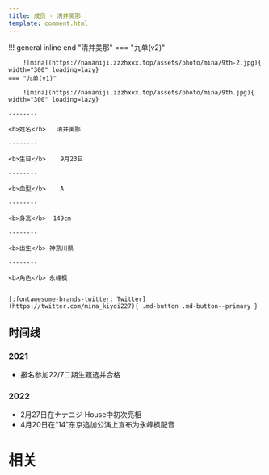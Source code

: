 ```yaml
---
title: 成员 - 清井美那
template: comment.html
---
```


!!! general inline end "清井美那"
    === "九单(v2)"

        ![mina](https://nananiji.zzzhxxx.top/assets/photo/mina/9th-2.jpg){ width="300" loading=lazy}
    === "九单(v1)"

        ![mina](https://nananiji.zzzhxxx.top/assets/photo/mina/9th.jpg){ width="300" loading=lazy}

    --------

    <b>姓名</b>   清井美那

    --------

    <b>生日</b>    9月23日

    --------

    <b>血型</b>    A

    --------

    <b>身高</b>  149cm

    --------

    <b>出生</b> 神奈川県

    --------

    <b>角色</b> 永峰枫
  

    [:fontawesome-brands-twitter: Twitter](https://twitter.com/mina_kiyoi227){ .md-button .md-button--primary }

## 时间线
### 2021 

- 报名参加22/7二期生甄选并合格

### 2022

- 2月27日在ナナニジ House中初次亮相
- 4月20日在“14”东京追加公演上宣布为永峰枫配音

# 相关
